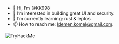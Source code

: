 - 👋 Hi, I’m @KK998
- 👀 I’m interested in building great UI and security.
- 🌱 I’m currently learning: rust & leptos
- 📫 How to reach me: klemen.komel@gmail.com.
<img src="https://tryhackme-badges.s3.amazonaws.com/kk998.png" alt="TryHackMe">
